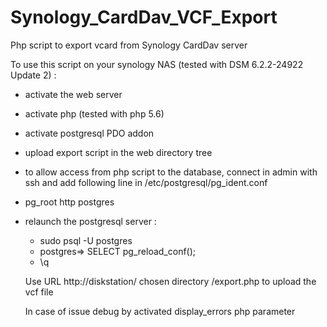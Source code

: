 # Synology_CardDav_VCF_Export
Php script to export vcard from Synology CardDav server

To use this script on your synology NAS (tested with DSM 6.2.2-24922 Update 2) :
- activate the web server
- activate php (tested with php 5.6)
- activate postgresql PDO addon
- upload export script in the web directory tree

- to allow access from php script to the database, connect in admin with ssh and add following line in /etc/postgresql/pg_ident.conf 
- pg_root       http              postgres

- relaunch the postgresql server :
  - sudo psql -U postgres
  - postgres=> SELECT pg_reload_conf();
  - \q
  
  Use URL http://diskstation/ chosen directory /export.php to upload the vcf file
  
  In case of issue debug by activated display_errors php parameter
